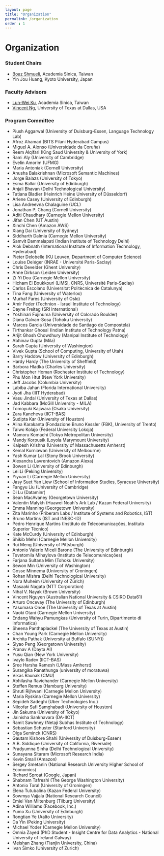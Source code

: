 ```yaml
---
layout: page
title: "Organization"
permalink: /organization
order : 1
---
```

# Organization

### Student Chairs
- [Boaz Shmueli](https://www.linkedin.com/in/boazshmueli), Academia Sinica, Taiwan
- Yin Jou Huang, Kyoto University, Japan

### Faculty Advisors 
- [Lun-Wei Ku](https://www.iis.sinica.edu.tw/pages/lwku/), Academia Sinica, Taiwan
- [Vincent Ng](http://www.hlt.utdallas.edu/~vince), University of Texas at Dallas, USA

### Program Committee
- Piush Aggarwal (University of Duisburg-Essen, Language Technology Lab)
- Afroz Ahamad (BITS Pilani Hyderabad Campus)
- Miguel A. Alonso (Universidade da Coruña)
- Reem Alqifari (King Saud University & University of York)
- Rami Aly (University of Cambridge)
- Evelin Amorim (UFMG)
- Maria Antoniak (Cornell University)
- Anusha Balakrishnan (Microsoft Semantic Machines)
- Jorge Balazs (University of Tokyo)
- Esma Balkir (University of Edinburgh)
- Anjali Bhavan (Delhi Technological University)
- Tatiana Bladier (Heinrich Heine University of Düsseldorf)
- Arlene Casey (University of Edinburgh)
- Lisa Andreevna Chalaguine (UCL)
- Jonathan P. Chang (Cornell University)
- Aditi Chaudhary (Carnegie Mellon University)
- Jifan Chen (UT Austin)
- Xinchi Chen (Amazon AWS)
- Xiang Dai (University of Sydney)
- Siddharth Dalmia (Carnegie Mellon University)
- Samvit Dammalapati (Indian Institute of Technology Delhi)
- Alok Debnath (International Institute of Information Technology, Hyderabad)
- Pieter Delobelle (KU Leuven, Department of Computer Science)
- Louise Deléger (INRAE - Université Paris-Saclay)
- Chris Develder (Ghent University)
- Anne Dirkson (Leiden University)
- Zi-Yi Dou (Carnegie Mellon University)
- Hicham El Boukkouri (LIMSI, CNRS, Université Paris-Saclay)
- Carlos Escolano (Universitat Politècnica de Catalunya)
- Tina Fang (University of Waterloo)
- Murhaf Fares (University of Oslo)
- Amir Feder (Technion - Israel Institute of Technology)
- Dayne Freitag (SRI International)
- Yoshinari Fujinuma (University of Colorado Boulder)
- Diana Galvan-Sosa (Tohoku University)
- Marcos Garcia (Universidade de Santiago de Compostela)
- Tirthankar Ghosal (Indian Institute of Technology Patna)
- Arijit Ghosh Chowdhury (Manipal Institute of Technology)
- Abhinav Gupta (Mila)
- Sarah Gupta (University of Washington)
- Vivek Gupta (School of Computing, University of Utah)
- Barry Haddow (University of Edinburgh)
- Hardy Hardy (The University of Sheffield)
- Barbora Hladka (Charles University)
- Christopher Homan (Rochester Institute of Technology)
- Phu Mon Htut (New York University)
- Jeff Jacobs (Columbia University)
- Labiba Jahan (Florida International University)
- Jyoti Jha (IIIT Hyderabad)
- Vasu Jindal (University of Texas at Dallas)
- Jad Kabbara (McGill University - MILA)
- Tomoyuki Kajiwara (Osaka University)
- Zara Kancheva (IICT-BAS)
- Sudipta Kar (University of Houston)
- Alina Karakanta (Fondazione Bruno Kessler (FBK), University of Trento)
- Taiwo Kolajo (Federal University Lokoja)
- Mamoru Komachi (Tokyo Metropolitan University)
- Mandy Korpusik (Loyola Marymount University)
- Kalpesh Krishna (University of Massachusetts Amherst)
- Kemal Kurniawan (University of Melbourne)
- Yash Kumar Lal (Stony Brook University)
- Alexandra Lavrentovich (Amazon Alexa)
- Bowen Li (University of Edinburgh)
- Lei Li (Peking University)
- Yiyuan Li (Carnegie Mellon University)
- Jasy Suet Yan Liew (School of Information Studies, Syracuse University)
- Fangyu Liu (University of Cambridge)
- Di Lu (Dataminr)
- Sean MacAvaney (Georgetown University)
- Valentin Malykh (Huawei Noah's Ark Lab / Kazan Federal University)
- Emma Manning (Georgetown University)
- Zita Marinho (Priberam Labs / Institute of Systems and Robotics, IST)
- Bruno Martins (IST and INESC-ID)
- Pedro Henrique Martins (Instituto de Telecomunicações, Instituto Superior Técnico)
- Kate McCurdy (University of Edinburgh)
- Shikib Mehri (Carnegie Mellon University)
- Rui Meng (University of Pittsburgh)
- Antonio Valerio Miceli Barone (The University of Edinburgh)
- Tsvetomila Mihaylova (Instituto de Telecomunicações)
- Farjana Sultana Mim (Tohoku University)
- Sewon Min (University of Washington)
- Gosse Minnema (University of Groningen)
- Rohan Mishra (Delhi Technological University)
- Nora Muheim (University of Zürich)
- Masaaki Nagata (NTT Corporation)
- Nihal V. Nayak (Brown University)
- Vincent Nguyen (Australian National University & CSIRO Data61)
- Arturo Oncevay (The University of Edinburgh)
- Yasumasa Onoe (The University of Texas at Austin)
- Naoki Otani (Carnegie Mellon University)
- Endang Wahyu Pamungkas (University of Turin, Dipartimento di Informatica)
- Sheena Panthaplackel (The University of Texas at Austin)
- Chan Young Park (Carnegie Mellon University)
- Archita Pathak (University at Buffalo (SUNY))
- Siyao Peng (Georgetown University)
- Pranav A (Dayta AI)
- Yusu Qian (New York University)
- Ivaylo Radev (IICT-BAS)
- Sree Harsha Ramesh (UMass Amherst)
- Surangika Ranathunga (university of moratuwa)
- Vikas Raunak (CMU)
- Abhilasha Ravichander (Carnegie Mellon University)
- Steffen Remus (Hamburg University)
- Shruti Rijhwani (Carnegie Mellon University)
- Maria Ryskina (Carnegie Mellon University)
- Sepideh Sadeghi (Uber Technologies Inc.)
- Niloofar Safi Samghabadi (University of Houston)
- Jin Sakuma (University of Tokyo)
- Jainisha Sankhavara (DA-IICT)
- Ramit Sawhney (Netaji Subhas Institute of Technology)
- Sebastian Schuster (Stanford University)
- Olga Seminck (CNRS)
- Gautam Kishore Shahi (University of Duisburg-Essen)
- A.B. Siddique (University of California, Riverside)
- Pradyumna Sinha (Delhi Technological University)
- Sunayana Sitaram (Microsoft Research India)
- Kevin Small (Amazon)
- Sergey Smetanin (National Research University Higher School of Economics)
- Richard Sproat (Google, Japan)
- Shabnam Tafreshi (The George Washington University)
- Antonio Toral (University of Groningen)
- Elena Tutubalina (Kazan Federal University)
- Sowmya Vajjala (National Research Council)
- Emiel Van Miltenburg (Tilburg University)
- Adina Williams (Facebook, Inc.)
- Yumo Xu (University of Edinburgh)
- Rongtian Ye (Aalto University)
- Da Yin (Peking University)
- Michael Yoder (Carnegie Mellon University)
- Omnia Zayed (PhD Student - Insight Centre for Data Analytics - National University of Ireland Galway)
- Meishan Zhang (Tianjin University, China)
- Ivan Šimko (University of Zurich)
